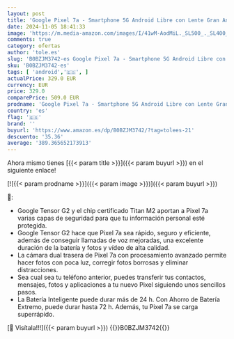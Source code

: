 ```yaml
---
layout: post
title: 'Google Pixel 7a - Smartphone 5G Android Libre con Lente Gran Angular y batería de 24 Horas de duración - Azul Claro'
date: 2024-11-05 18:41:33
image: 'https://m.media-amazon.com/images/I/41wM-AodMiL._SL500_._SL400_.jpg'
comments: true
category: ofertas
author: 'tole.es'
slug: 'B0BZJM3742-es Google Pixel 7a - Smartphone 5G Android Libre con Lente...'
sku: 'B0BZJM3742-es'
tags: [ 'android','🇪🇸', ]
actualPrice: 329.0 EUR
currency: EUR
price: 329.0
comparePrice: 509.0 EUR
prodname: 'Google Pixel 7a - Smartphone 5G Android Libre con Lente Gran Angular y batería de 24 Horas de duración - Azul Claro'
country: 'es'
flag: '🇪🇸'
brand: ''
buyurl: 'https://www.amazon.es/dp/B0BZJM3742/?tag=tolees-21'
descuento: '35.36'
average: '389.365652173913'
---
```


Ahora mismo tienes [{{< param title >}}]({{< param buyurl >}}) en el siguiente enlace!

[![{{< param prodname >}}]({{< param image >}})]({{< param buyurl >}})

🔎:

- Google Tensor G2 y el chip certificado Titan M2 aportan a Pixel 7a varias capas de seguridad para que tu información personal esté protegida.
- Google Tensor G2 hace que Pixel 7a sea rápido, seguro y eficiente, además de conseguir llamadas de voz mejoradas, una excelente duración de la batería y fotos y vídeo de alta calidad.
- La cámara dual trasera de Pixel 7a con procesamiento avanzado permite hacer fotos con poca luz, corregir fotos borrosas y eliminar distracciones.
- Sea cual sea tu teléfono anterior, puedes transferir tus contactos, mensajes, fotos y aplicaciones a tu nuevo Pixel siguiendo unos sencillos pasos.
- La Batería Inteligente puede durar más de 24 h. Con Ahorro de Batería Extremo, puede durar hasta 72 h. Además, tu Pixel 7a se carga superrápido.

[🛒 Visítala!!!]({{< param buyurl >}})
{{<world>}}B0BZJM3742{{</world>}}
